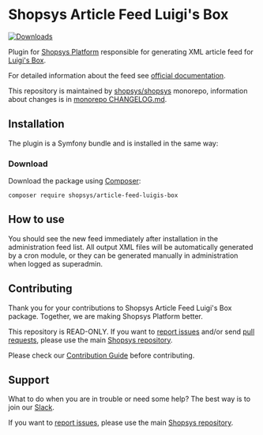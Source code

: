 # Shopsys Article Feed Luigi's Box

[![Downloads](https://img.shields.io/packagist/dt/shopsys/article-feed-luigis-box.svg)](https://packagist.org/packages/shopsys/article-feed-luigis-box)

Plugin for [Shopsys Platform](https://www.shopsys.com/shopsys-platform/) responsible for generating XML article feed for [Luigi's Box](https://luigisbox.com).

For detailed information about the feed see [official documentation](https://docs.luigisbox.com).

This repository is maintained by [shopsys/shopsys] monorepo, information about changes is in [monorepo CHANGELOG.md](https://github.com/shopsys/shopsys/blob/master/CHANGELOG.md).

## Installation

The plugin is a Symfony bundle and is installed in the same way:

### Download

Download the package using [Composer](https://getcomposer.org/):

```
composer require shopsys/article-feed-luigis-box
```

## How to use

You should see the new feed immediately after installation in the administration feed list.
All output XML files will be automatically generated by a cron module, or they can be generated manually in administration when logged as superadmin.

## Contributing

Thank you for your contributions to Shopsys Article Feed Luigi's Box package.
Together, we are making Shopsys Platform better.

This repository is READ-ONLY.
If you want to [report issues](https://github.com/shopsys/shopsys/issues/new) and/or send [pull requests](https://github.com/shopsys/shopsys/compare),
please use the main [Shopsys repository](https://github.com/shopsys/shopsys).

Please check our [Contribution Guide](https://docs.shopsys.com/en/latest/contributing/) before contributing.

## Support

What to do when you are in trouble or need some help?
The best way is to join our [Slack](https://join.slack.com/t/shopsysframework/shared_invite/zt-11wx9au4g-e5pXei73UJydHRQ7nVApAQ).

If you want to [report issues](https://github.com/shopsys/shopsys/issues/new), please use the main [Shopsys repository](https://github.com/shopsys/shopsys).

[shopsys/shopsys]: (https://github.com/shopsys/shopsys)
